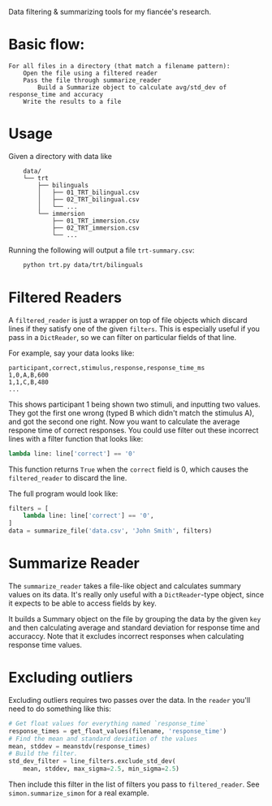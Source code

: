 Data filtering & summarizing tools for my fiancée's research.

# Basic flow:

```
For all files in a directory (that match a filename pattern):
    Open the file using a filtered reader
    Pass the file through summarize_reader
        Build a Summarize object to calculate avg/std_dev of response_time and accuracy
    Write the results to a file
```

# Usage

Given a directory with data like

```
    data/
    └── trt
        ├── bilinguals
        │   ├── 01_TRT_bilingual.csv
        │   ├── 02_TRT_bilingual.csv
        │   └── ...
        └── immersion
            ├── 01_TRT_immersion.csv
            ├── 02_TRT_immersion.csv
            └── ...
```

Running the following will output a file `trt-summary.csv`:

```sh
    python trt.py data/trt/bilinguals
```

# Filtered Readers

A `filtered_reader` is just a wrapper on top of file objects which discard
lines if they satisfy one of the given `filters`. This is especially useful
if you pass in a `DictReader`, so we can filter on particular fields of that
line.

For example, say your data looks like:

```
participant,correct,stimulus,response,response_time_ms
1,0,A,B,600
1,1,C,B,480
...
```

This shows participant 1 being shown two stimuli, and inputting two values.
They got the first one wrong (typed B which didn't match the stimulus A), and 
got the second one right. Now you want to calculate the average respone time
of correct responses. You could use filter out these incorrect lines with a
filter function that looks like:

```python
lambda line: line['correct'] == '0'
```

This function returns `True` when the `correct` field is 0, which causes the
`filtered_reader` to discard the line.

The full program would look like:

```python
filters = [
    lambda line: line['correct'] == '0',
]
data = summarize_file('data.csv', 'John Smith', filters)
```

# Summarize Reader

The `summarize_reader` takes a file-like object and calculates summary values
on its data. It's really only useful with a `DictReader`-type object, since it
expects to be able to access fields by key.

It builds a Summary object on the file by grouping the data by the given `key`
and then calculating average and standard deviation for response time and 
accuraccy. Note that it excludes incorrect responses when calculating
response time values.

# Excluding outliers

Excluding outliers requires two passes over the data. In the `reader` you'll
need to do something like this:

```python
# Get float values for everything named `response_time`
response_times = get_float_values(filename, 'response_time')
# Find the mean and standard deviation of the values
mean, stddev = meanstdv(response_times)
# Build the filter.
std_dev_filter = line_filters.exclude_std_dev(
    mean, stddev, max_sigma=2.5, min_sigma=2.5)
```

Then include this filter in the list of filters you pass to `filtered_reader`.
See `simon.summarize_simon` for a real example.
